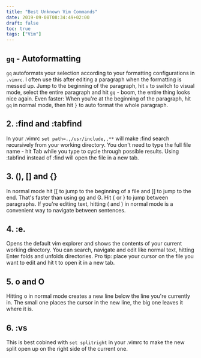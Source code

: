 ```yaml
---
title: "Best Unknown Vim Commands"
date: 2019-09-08T08:34:49+02:00
draft: false
toc: true
tags: ["Vim"] 
---
```


## `gq` - Autoformatting
`gq` autoformats your selection according to your formatting configurations in
`.vimrc`. I often use this after editing a paragraph when the formatting is
messed up. Jump to the beginning of the paragraph, hit `v` to switch to visual
mode, select the entire paragraph and hit `gq` - boom, the entire thing looks nice
again. Even faster: When you're at the beginning of the paragraph, hit `gq` in
normal mode, then hit `}` to auto format the whole paragraph.

## 2. :find and :tabfind
In your .vimrc ```set path=.,/usr/include,,**``` will make :find search
recursively from your working directory. You don't need to type the full file
name - hit Tab while you type to cycle through possible results. Using :tabfind
instead of :find will open the file in a new tab.

## 3. (), [] and {}
In normal mode hit [[ to jump to the beginning of a file and ]] to jump to the
end. That's faster than using gg and G. Hit { or } to jump between paragraphs.
If you're editing text, hitting ( and ) in normal mode is a convenient way to
navigate between sentences.

## 4. :e.
Opens the default vim explorer and shows the contents of your current working
directory. You can search, navigate and edit like normal text, hitting Enter
folds and unfolds directories. Pro tip: place your cursor on the file you want
to edit and hit t to open it in a new tab.

## 5. o and O
Hitting o in normal mode creates a new line below the line you're currently in.
The small one places the cursor in the new line, the big one leaves it where it
is.

## 6. :vs
This is best cobined with ```set splitright``` in your .vimrc to make the new
split open up on the right side of the current one.
